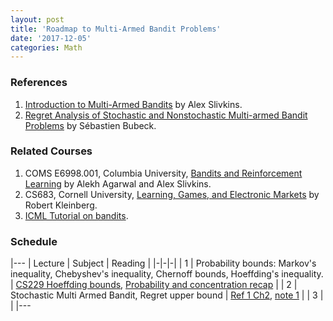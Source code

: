 ```yaml
---
layout: post
title: 'Roadmap to Multi-Armed Bandit Problems'
date: '2017-12-05'
categories: Math
---
```


### References
1.  [Introduction to Multi-Armed Bandits](http://slivkins.com/work/MAB-book.pdf) by Alex Slivkins.
2.  [Regret Analysis of Stochastic and Nonstochastic Multi-armed Bandit Problems](https://arxiv.org/pdf/1204.5721.pdf) by Sébastien Bubeck.

### Related Courses
1.  COMS E6998.001, Columbia University, [Bandits and Reinforcement Learning](http://alekhagarwal.net/bandits_and_rl/index.html) by Alekh Agarwal and Alex Slivkins.
2.  CS683, Cornell University, [Learning, Games, and Electronic Markets](http://www.cs.cornell.edu/courses/cs683/2007sp/) by Robert Kleinberg.
3.  [ICML Tutorial on bandits](https://sites.google.com/site/banditstutorial/).

### Schedule

|---
| Lecture | Subject | Reading |
|-|-|-|
| 1       | Probability bounds: Markov's inequality, Chebyshev's inequality, Chernoff bounds, Hoeffding's inequality. | [CS229 Hoeffding bounds](/files/bandit/cs229-hoeffding.pdf), [Probability and concentration recap](http://alekhagarwal.net/bandits_and_rl/intro-probab.pdf) |
| 2       | Stochastic Multi Armed Bandit, Regret upper bound | [Ref 1 Ch2](/files/bandit/mab-book-ch2.pdf), [note 1](http://www.shivani-agarwal.net/Teaching/E0370/Aug-2013/Lectures/22.pdf) |
| 3       | |
|---
